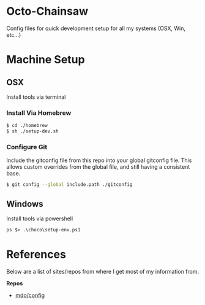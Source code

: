 # Octo-Chainsaw
Config files for quick development setup for all my systems (OSX, Win, etc...)

# Machine Setup

## OSX
Install tools via terminal

### Install Via Homebrew

```zsh
$ cd ./homebrew
$ sh ./setup-dev.sh
```

### Configure Git

Include the gitconfig file from this repo into your global gitconfig file. This allows custom overrides from the global file, and still having a consistent base.

```zsh
$ git config --global include.path ./gitconfig
```

## Windows
Install tools via powershell

```ps
ps $> .\choco\setup-env.ps1
```
# References
Below are a list of sites/repos from where I get most of my information from.

**Repos**
* [mdo/config](https://github.com/mdo/config)
